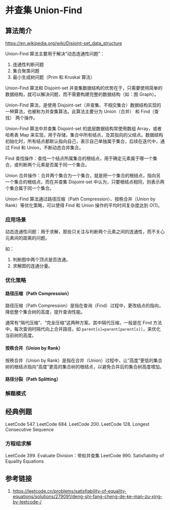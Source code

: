 # 并查集 Union-Find

## 算法简介

https://en.wikipedia.org/wiki/Disjoint-set_data_structure

Union-Find 算法主要用于解决“动态连通性问题”：
1. 连通性判断问题
2. 集合聚类问题
3. 最小生成树问题（Prim 和 Kruskal 算法）

Union-Find 算法和 Disjoint-set 并查集数据结构的优势在于，只需要使用简单的数据结构，就可以解决问题，而不需要构建完整的数据结构（如：图 Graph）。


Union-Find 算法，是使用 Disjoint-set（并查集、不相交集合）数据结构实现的一种算法，也被称为并查集算法。此算法主要分为 Union（合并） 和 Find（查找） 两个操作。

Union-Find 算法中并查集 Disjoint-set 的底层数据结构常使用数组 Array，或者哈希表 Map 来实现，用于存储，集合中所有结点，及其指向的父结点。数据结构初始化时，所有结点都默认指向自己，表示自己单独属于集合，后续在迭代中，通过 Find 和 Union，不断动态合并集合。

Find 查找操作：查找一个结点所属集合的根结点，用于确定元素属于哪一个集合，或判断两个元素是否属于同一个集合。

Union 合并操作：合并两个集合为一个集合，就是把一个集合的根结点，指向另一个集合的根结点，而在并查集 Disjoint-set 中认为，只要根结点相同，则表示两个集合属于同一个集合。

Union-Find 算法通过路径压缩（Path Compression）、按秩合并（Union by Rank）等优化策略，可以使得 Find 和 Union 操作的平均时间复杂度达到 $O(1)$。

### 应用场景

动态连通性问题：用于求解，那些只关注与判断两个元素之间的连通性，而不关心元素间的距离的问题。

如：
1. 判断图中两个顶点是否连通。
2. 求解图的连通分量。

### 优化策略

#### 路径压缩（Path Compression）

路径压缩（Path Compression）是指在查询（Find）过程中，更改结点的指向，降低整个集合树的高度，提升查询性能。

通常有“隔代压缩”、“完全压缩”这两种方案。其中隔代压缩，一般是在 Find 方法中，每次查询时隔代向上合并路径，如 `parent[x]=parent[parent[x]]`，来优化当前树的高度。

#### 按秩合并（Union by Rank）

按秩合并（Union by Rank）是指在合并（Union）过程中，让“高度”更低的集合树的根结点指向“高度”更高的集合树的根结点，以避免合并后的集合树高度增加。

#### 路径分裂（Path Splitting）



### 解题模式



## 经典例题

LeetCode 547.
LeetCode 684.
LeetCode 200.
LeetCode 128. Longest Consecutive Sequence


### 方程组求解

LeetCode 399. Evaluate Division：带权并查集
LeetCode 990. Satisfiability of Equality Equations


## 参考链接
1. https://leetcode.cn/problems/satisfiability-of-equality-equations/solutions/279091/deng-shi-fang-cheng-de-ke-man-zu-xing-by-leetcode-/
